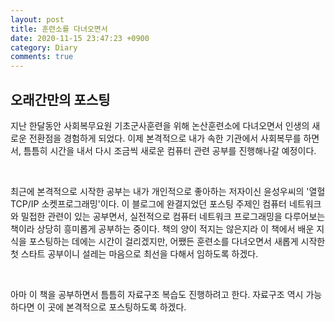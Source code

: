 ```yaml
---
layout: post
title: 훈련소를 다녀오면서
date: 2020-11-15 23:47:23 +0900
category: Diary
comments: true
---
```


## 오래간만의 포스팅

지난 한달동안 사회복무요원 기초군사훈련을 위해 논산훈련소에 다녀오면서 인생의 새로운 전환점을 경험하게 되었다. 이제 본격적으로 내가 속한 기관에서 사회복무를 하면서, 틈틈히 시간을 내서 다시 조금씩 새로운 컴퓨터 관련 공부를 진행해나갈 예정이다.

<br/>

최근에 본격적으로 시작한 공부는 내가 개인적으로 좋아하는 저자이신 윤성우씨의 '열혈 TCP/IP 소켓프로그래밍'이다. 이 블로그에 완결지었던 포스팅 주제인 컴퓨터 네트워크와 밀접한 관련이 있는 공부면서, 실전적으로 컴퓨터 네트워크 프로그래밍을 다루어보는 책이라 상당히 흥미롭게 공부하는 중이다. 책의 양이 적지는 않은지라 이 책에서 배운 지식을 포스팅하는 데에는 시간이 걸리겠지만, 어쨌든 훈련소를 다녀오면서 새롭게 시작한 첫 스타트 공부이니 설레는 마음으로 최선을 다해서 임하도록 하겠다.

<br/>

아마 이 책을 공부하면서 틈틈히 자료구조 복습도 진행하려고 한다. 자료구조 역시 가능하다면 이 곳에 본격적으로 포스팅하도록 하겠다.